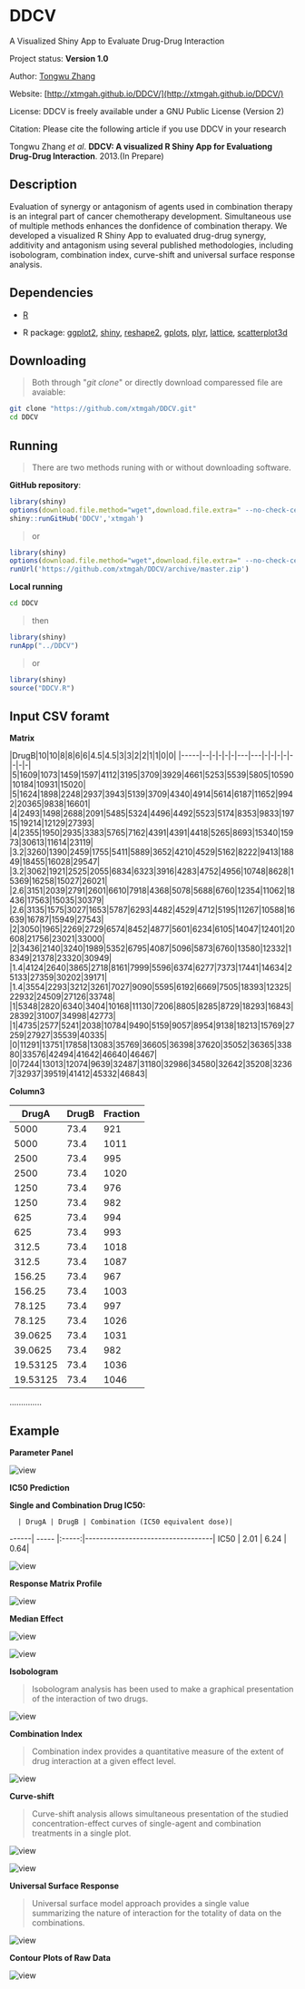 DDCV
====

A Visualized Shiny App to Evaluate Drug-Drug Interaction

Project status: **Version 1.0**

Author: [Tongwu Zhang](mailto:zhangt8@mail.nih.gov)

Website: [http://xtmgah.github.io/DDCV/](http://xtmgah.github.io/DDCV/)

License: DDCV is freely available under a GNU Public License (Version 2)

Citation: Please cite the following article if you use DDCV in your research

Tongwu Zhang *et al*. **DDCV: A visualized R Shiny App for Evaluationg Drug-Drug Interaction**. 2013.(In Prepare) 




Description
-----------

Evaluation of synergy or antagonism of agents used in combination therapy is an integral part of cancer chemotherapy development. Simultaneous use of multiple methods enhances the donfidence of combination therapy. We developed a visualized R Shiny App to evaluated drug-drug synergy, additivity and antagonism using several published methodologies, including isobologram, combination index, curve-shift and universal surface response analysis. 


Dependencies
------------

* [R](http://www.r-project.org)

* R package: [ggplot2](http://ggplot2.org), [shiny](http://www.rstudio.com/shiny/), [reshape2](http://cran.r-project.org/web/packages/reshape2/index.html), [gplots](http://cran.r-project.org/web/packages/gplots/index.html), [plyr](http://plyr.had.co.nz), [lattice](http://cran.r-project.org/web/packages/lattice/index.html), [scatterplot3d](http://cran.r-project.org/web/packages/scatterplot3d/index.html)



Downloading 
------------

>Both through "*git clone*" or directly download comparessed file are avaiable:

```bash
git clone "https://github.com/xtmgah/DDCV.git"
cd DDCV
```



Running
-------

>There are two methods runing with or without downloading software. 

**GitHub repository**:

```R
library(shiny)
options(download.file.method="wget",download.file.extra=" --no-check-certificate")
shiny::runGitHub('DDCV','xtmgah')
```
>or

```R
library(shiny)
options(download.file.method="wget",download.file.extra=" --no-check-certificate")
runUrl('https://github.com/xtmgah/DDCV/archive/master.zip')
```

**Local running**

```bash
cd DDCV
```

>then

```R
library(shiny)
runApp("../DDCV")
```

>or 

```R
library(shiny)
source("DDCV.R")
```

Input CSV foramt
----------------

**Matrix**

|DrugB|10|10|8|8|6|6|4.5|4.5|3|3|2|2|1|1|0|0|
|-----|--|-|-|-|-|---|---|-|-|-|-|-|-|-|-|
|5|1609|1073|1459|1597|4112|3195|3709|3929|4661|5253|5539|5805|10590|10184|10931|15020|
|5|1624|1898|2248|2937|3943|5139|3709|4340|4914|5614|6187|11652|9942|20365|9838|16601|
|4|2493|1498|2688|2091|5485|5324|4496|4492|5523|5174|8353|9833|19715|19214|12129|27393|
|4|2355|1950|2935|3383|5765|7162|4391|4391|4418|5265|8693|15340|15973|30613|11614|23119|
|3.2|3260|1390|2459|1755|5411|5889|3652|4210|4529|5162|8222|9413|18849|18455|16028|29547|
|3.2|3062|1921|2525|2055|6834|6323|3916|4283|4752|4956|10748|8628|15369|16258|15027|26021|
|2.6|3151|2039|2791|2601|6610|7918|4368|5078|5688|6760|12354|11062|18436|17563|15035|30379|
|2.6|3135|1575|3027|1653|5787|6293|4482|4529|4712|5195|11267|10588|16639|16787|15949|27543|
|2|3050|1965|2269|2729|6574|8452|4877|5601|6234|6105|14047|12401|20608|21756|23021|33000|
|2|3436|2140|3240|1989|5352|6795|4087|5096|5873|6760|13580|12332|18349|21378|23320|30949|
|1.4|4124|2640|3865|2718|8161|7999|5596|6374|6277|7373|17441|14634|25133|27359|30202|39171|
|1.4|3554|2293|3212|3261|7027|9090|5595|6192|6669|7505|18393|12325|22932|24509|27126|33748|
|1|5348|2820|6340|3404|10168|11130|7206|8805|8285|8729|18293|16843|28392|31007|34998|42773|
|1|4735|2577|5241|2038|10784|9490|5159|9057|8954|9138|18213|15769|27259|27927|35539|40335|
|0|11291|13751|17858|13083|35769|36605|36398|37620|35052|36365|33880|33576|42494|41642|46640|46467|
|0|7244|13013|12074|9639|32487|31180|32986|34580|32642|35208|32367|32937|39519|41412|45332|46843|


**Column3**

|DrugA|DrugB|Fraction|
|-----|-----|--------|
|5000|73.4|921|
|5000|73.4|1011|
|2500|73.4|995|
|2500|73.4|1020|
|1250|73.4|976|
|1250|73.4|982|
|625|73.4|994|
|625|73.4|993|
|312.5|73.4|1018|
|312.5|73.4|1087|
|156.25|73.4|967|
|156.25|73.4|1003|
|78.125|73.4|997|
|78.125|73.4|1026|
|39.0625|73.4|1031|
|39.0625|73.4|982|
|19.53125|73.4|1036|
|19.53125|73.4|1046|
..............


Example
-------

**Parameter Panel**

![view](https://raw.github.com/xtmgah/DDCV/master/doc/panel2.png)

**IC50 Prediction**

**Single and Combination Drug IC50:**

      | DrugA | DrugB | Combination (IC50 equivalent dose)|
------| ----- |:-----:|-----------------------------------|
 IC50 |  2.01 | 6.24  |                               0.64|


![view](https://raw.github.com/xtmgah/DDCV/master/doc/ic502.png)

**Response Matrix Profile**

![view](https://raw.github.com/xtmgah/DDCV/master/doc/rmprofile.png)

**Median Effect**

![view](https://raw.github.com/xtmgah/DDCV/master/doc/meffect.png)

![view](https://raw.github.com/xtmgah/DDCV/master/doc/meffect2.png)

**Isobologram**

>Isobologram analysis has been used to make a graphical presentation of the interaction of two drugs. 

![view](https://raw.github.com/xtmgah/DDCV/master/doc/isob.png)

**Combination Index**

>Combination index provides a quantitative measure of the extent of drug interaction at a given effect level.

![view](https://raw.github.com/xtmgah/DDCV/master/doc/cindex.png)

**Curve-shift**

>Curve-shift analysis allows simultaneous presentation of the studied concentration-effect curves of single-agent and combination treatments in a single plot. 

![view](https://raw.github.com/xtmgah/DDCV/master/doc/cshift.png)

![view](https://raw.github.com/xtmgah/DDCV/master/doc/cshift2.png)

**Universal Surface Response**

>Universal surface model approach provides a single value summarizing the nature of interaction for the totality of data on the combinations.

![view](https://raw.github.com/xtmgah/DDCV/master/doc/3d.png)

**Contour Plots of Raw Data**

![view](https://raw.github.com/xtmgah/DDCV/master/doc/contour.png)



